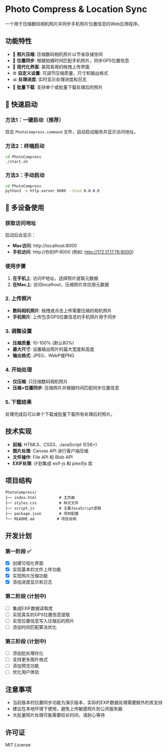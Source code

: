 # Photo Compress & Location Sync

一个用于压缩数码相机照片并同步手机照片位置信息的Web应用程序。

## 功能特性

- 📸 **照片压缩**: 压缩数码相机照片以节省存储空间
- 📱 **位置同步**: 根据拍摄时间匹配手机照片，同步GPS位置信息
- 🎨 **现代化界面**: 美观易用的拖拽上传界面
- ⚙️ **自定义设置**: 可调节压缩质量、尺寸和输出格式
- 📊 **处理进度**: 实时显示处理进度和日志
- 💾 **批量下载**: 支持单个或批量下载处理后的照片

## 🚀 快速启动

### 方法1：一键启动（推荐）
双击 `PhotoCompress.command` 文件，自动启动服务并显示访问地址。

### 方法2：终端启动
```bash
cd PhotoCompress
./start.sh
```

### 方法3：手动启动
```bash
cd PhotoCompress
python3 -m http.server 8000 --bind 0.0.0.0
```

## 📱 多设备使用

### 获取访问地址
启动后会显示：
- **Mac访问**: http://localhost:8000
- **手机访问**: http://你的IP:8000 (例如: http://172.17.17.76:8000)

### 使用步骤
1. **在手机上**: 访问IP地址，选择照片提取元数据
2. **在Mac上**: 访问localhost，压缩照片并应用元数据

### 2. 上传照片

- **数码相机照片**: 拖拽或点击上传需要压缩的相机照片
- **手机照片**: 上传包含GPS位置信息的手机照片用于同步

### 3. 调整设置

- **压缩质量**: 10-100% (默认80%)
- **最大尺寸**: 设置输出照片的最大宽度和高度
- **输出格式**: JPEG、WebP或PNG

### 4. 开始处理

- **仅压缩**: 只压缩数码相机照片
- **压缩+位置同步**: 压缩照片并根据时间匹配同步位置信息

### 5. 下载结果

处理完成后可以单个下载或批量下载所有处理后的照片。

## 技术实现

- **前端**: HTML5、CSS3、JavaScript (ES6+)
- **图片处理**: Canvas API 进行客户端压缩
- **文件操作**: File API 和 Blob API
- **EXIF处理**: 计划集成 exif-js 和 piexifjs 库

## 项目结构

```
PhotoCompress/
├── index.html          # 主页面
├── styles.css          # 样式文件
├── script.js           # 主要JavaScript逻辑
├── package.json        # 项目配置
└── README.md          # 项目说明
```

## 开发计划

### 第一阶段 ✅
- [x] 创建可视化界面
- [x] 实现基本的文件上传功能
- [x] 实现照片压缩功能
- [x] 添加进度显示和日志

### 第二阶段 (计划中)
- [ ] 集成EXIF数据读取库
- [ ] 实现真实的GPS位置信息提取
- [ ] 实现位置信息写入压缩后的照片
- [ ] 添加时间匹配算法优化

### 第三阶段 (计划中)
- [ ] 添加批处理优化
- [ ] 支持更多图片格式
- [ ] 添加预览功能
- [ ] 优化用户体验

## 注意事项

- 当前版本的位置同步功能为演示版本，实际的EXIF数据处理需要额外的库支持
- 建议在本地环境下使用，避免上传敏感照片到公共服务器
- 大批量照片处理可能需要较长时间，请耐心等待

## 许可证

MIT License
